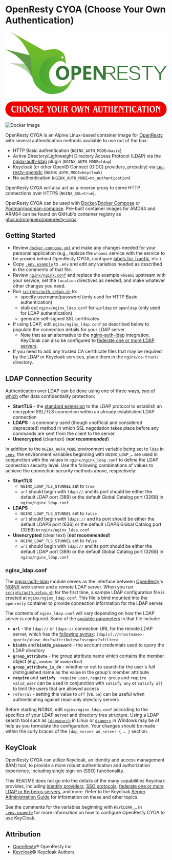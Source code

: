 # OpenResty CYOA (Choose Your Own Authentication)

[![OpenResty Logo](./assets/openresty.png)](https://openresty.org/en/)
![Choose Your Own Authentication](./assets/cyoa.png)

![Docker Image](https://github.com/mmguero/openresty-cyoa/workflows/openresty-cyoa-build-push-ghcr/badge.svg)

OpenResty CYOA is an Alpine Linux-based container image for [OpenResty](https://openresty.org/en/) with several authentication methods available to use out of the box:

* HTTP Basic authentication (`NGINX_AUTH_MODE=basic`)
* Active Directory/Lightweight Directory Access Protocol (LDAP) via the [nginx-auth-ldap](https://github.com/mmguero-dev/nginx-auth-ldap) plugin (`NGINX_AUTH_MODE=ldap`)
* Keycloak (or other OpenID Connect (OIDC) providers, probably) via [lua-resty-openidc](https://github.com/zmartzone/lua-resty-openidc/) (`NGINX_AUTH_MODE=keycloak`)
* No authentication (`NGINX_AUTH_MODE=no_authentication`)

OpenResty CYOA will also act as a reverse proxy to serve HTTP connections over HTTPS (`NGINX_SSL=true`).

OpenResty CYOA can be used with [Docker](https://docs.docker.com/get-docker/)/[Docker Compose](https://docs.docker.com/compose/) or [Podman](https://podman.io/)/[podman-compose](https://github.com/containers/podman-compose). Pre-built container images for AMD64 and ARM64 can be found on GitHub's container registry as [ghcr.io/mmguero/openresty-cyoa](https://github.com/mmguero/openresty-cyoa/pkgs/container/openresty-cyoa).

## Getting Started

* Review [`docker-compose.yml`](./docker-compose.yml) and make any changes needed for your personal application (e.g., replace the `whoami` service with the service to be proxied behind OpenResty CYOA, configure [labels for Traefik](https://doc.traefik.io/traefik/user-guides/docker-compose/basic-example/), etc.).
* Copy [`.env.example`](./.env.example) to `.env` and edit any variables needed as described in the comments of that file.
* Review [`nginx/nginx.conf`](./nginx/nginx.conf) and replace the example `whoami` upstream with your service, set the `location` directives as needed, and make whatever other changes you need.
* Run [`scripts/auth_setup.sh`](scripts/auth_setup.sh) to:
    * specify username/password (only used for HTTP Basic authentication)
    * stub out `nginx/nginx_ldap.conf` for `winldap` or `openldap` (only used for LDAP authentication)
    * generate self-signed SSL certificates
* If using LDAP, edit `nginx/nginx_ldap.conf` as described below to populate the connection details for your LDAP server.
    * Note that as an alternative to the [nginx-auth-ldap](https://github.com/mmguero-dev/nginx-auth-ldap) integration, KeyCloak can also be configured to [federate one or more LDAP servers](https://www.keycloak.org/docs/latest/server_admin/index.html#_ldap).
* If you need to add any trusted CA certificate files that may be required by the LDAP or Keycloak services, place them in the `nginx/ca-trust/` directory.

## LDAP Connection Security

Authentication over LDAP can be done using one of three ways, [two of which](https://docs.microsoft.com/en-us/openspecs/windows_protocols/ms-adts/8e73932f-70cf-46d6-88b1-8d9f86235e81) offer data confidentiality protection: 

* **StartTLS** - the [standard extension](https://tools.ietf.org/html/rfc2830) to the LDAP protocol to establish an encrypted SSL/TLS connection within an already established LDAP connection
* **LDAPS** - a commonly used (though unofficial and considered deprecated) method in which SSL negotiation takes place before any commands are sent from the client to the server
* **Unencrypted** (cleartext) (***not recommended***)

In addition to the `NGINX_AUTH_MODE` environment variable being set to `ldap` in [`.env`](./.env.example), the environment variables beginning with `NGINX_LDAP_…` are used in conjunction with the values in `nginx/nginx_ldap.conf` to define the LDAP connection security level. Use the following combinations of values to achieve the connection security methods above, respectively:

* **StartTLS**
    - `NGINX_LDAP_TLS_STUNNEL` set to `true`
    - `url` should begin with `ldap://` and its port should be either the default LDAP port (389) or the default Global Catalog port (3268) in `nginx/nginx_ldap.conf` 
* **LDAPS**
    - `NGINX_LDAP_TLS_STUNNEL` set to `false`
    - `url` should begin with `ldaps://` and its port should be either the default LDAPS port (636) or the default LDAPS Global Catalog port (3269) in `nginx/nginx_ldap.conf` 
* **Unencrypted** (clear text) (***not recommended***)
    - `NGINX_LDAP_TLS_STUNNEL` set to `false`
    - `url` should begin with `ldap://` and its port should be either the default LDAP port (389) or the default Global Catalog port (3268) in `nginx/nginx_ldap.conf` 

### nginx_ldap.conf

The [nginx-auth-ldap](https://github.com/mmguero-dev/nginx-auth-ldap) module serves as the interface between [OpenResty](https://openresty.org/en/)'s [NGINX](https://nginx.org/) web server and a remote LDAP server. When you run [`scripts/auth_setup.sh`](scripts/auth_setup.sh) for the first time, a sample LDAP configuration file is created at `nginx/nginx_ldap.conf`. This file is bind mounted into the `openresty` container to provide connection information for the LDAP server.

The contents of `nginx_ldap.conf` will vary depending on how the LDAP server is configured. Some of the [avaiable parameters](https://github.com/mmguero-dev/nginx-auth-ldap#available-config-parameters) in that file include:

* **`url`** - the `ldap://` or `ldaps://` connection URL for the remote LDAP server, which has the [following syntax](https://www.ietf.org/rfc/rfc2255.txt): `ldap[s]://<hostname>:<port>/<base_dn>?<attributes>?<scope>?<filter>`
* **`binddn`** and **`binddn_password`** - the account credentials used to query the LDAP directory
* **`group_attribute`** - the group attribute name which contains the member object (e.g., `member` or `memberUid`)
* **`group_attribute_is_dn`** - whether or not to search for the user's full distinguished name as the value in the group's member attribute
* **`require`** and **`satisfy`** - `require user`, `require group` and `require valid_user` can be used in conjunction with `satisfy any` or `satisfy all` to limit the users that are allowed access
* `referral` - setting this value to `off` (vs. `on`) can be useful when authenticating against read-only directory servers

Before starting NGINX, edit `nginx/nginx_ldap.conf` according to the specifics of your LDAP server and directory tree structure. Using a LDAP search tool such as [`ldapsearch`](https://www.openldap.org/software/man.cgi?query=ldapsearch) in Linux or [`dsquery`](https://social.technet.microsoft.com/wiki/contents/articles/2195.active-directory-dsquery-commands.aspx) in Windows may be of help as you formulate the configuration. Your changes should be made within the curly braces of the `ldap_server ad_server { … }` section.

## KeyCloak

OpenResty CYOA can utilize Keycloak, an identity and access management (IAM) tool, to provide a more robust authentication and authorization experience, including single sign-on (SSO) functionality.

This README does not go into the details of the many capabilities Keycloak provides, including [identity providers](https://www.keycloak.org/docs/latest/server_admin/index.html#_identity_broker), [SSO protocols](https://www.keycloak.org/docs/latest/server_admin/index.html#sso-protocols), [federate one or more LDAP or Kerberos servers](https://www.keycloak.org/docs/latest/server_admin/index.html#_user-storage-federation), and more. Refer to the Keycloak [Server Administration Guide](https://www.keycloak.org/docs/latest/server_admin/index.html) for information on these and other topics.

See the comments for the variables beginning with `KEYCLOAK_…` in [`.env.example`](./.env.example) for more information on how to configure OpenResty CYOA to use KeyCloak.

## Attribution

* [OpenResty](https://openresty.com/)® OpenResty Inc.
* [Keycloak](https://www.keycloak.org/)© Keycloak Authors